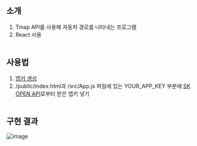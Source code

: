 ## 소개
1. Tmap API를 사용해 자동차 경로를 나타내는 프로그램
2. React 사용
<br/><br/>

## 사용법
1. [앱키 생성](http://tmapapi.sktelecom.com/main.html#webv2/guide/apiGuide.guide2)
2. /public/index.html과 /src/App.js 파일에 있는 YOUR_APP_KEY 부분에 [SK OPEN API](https://openapi.sk.com/)로부터 받은 앱키 넣기
<br/><br/> 

## 구현 결과
![image](https://user-images.githubusercontent.com/63658525/139588368-0219e866-6e3d-4bf9-a9be-ce827e98ab68.png)
